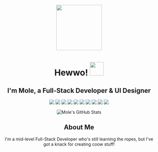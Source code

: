 <p align="center">
    <img src="https://media.giphy.com/media/eCqFYAVjjDksg/giphy.gif" width="150">
</p>
<h1 align="center">Hewwo! <img width="45px" src="https://i.pinimg.com/originals/17/e1/39/17e13977ee118b9e920b24326a49f1d6.gif"/></h1>
<h2 align="center">I'm Mole, a Full-Stack Developer & UI Designer </h2>
<p align="center">
    <img src="https://img.shields.io/badge/JavaScript-F7DF1E?style=flat&logo=javascript&logoColor=black">
    <img src="https://img.shields.io/badge/React-61DAFB?style=flat&logo=react&logoColor=black">
    <img src="https://img.shields.io/badge/Node.js-339933?style=flat&logo=node.js&logoColor=white">
    <img src="https://img.shields.io/badge/Express.js-000000?style=flat">
    <img src="https://img.shields.io/badge/HTML5-E34F26?style=flat&logo=html5&logoColor=white">
    <img src="https://img.shields.io/badge/CSS3-1572B6?style=flat&logo=css3&logoColor=white">
    <img src="https://img.shields.io/badge/C%2B%2B-00599C?style=flat&logo=c%2B%2B&logoColor=white">
    <img src="https://img.shields.io/badge/C%23-239120?style=flat&logo=c-sharp&logoColor=white">
    <img src="https://img.shields.io/badge/Python-3776AB?style=flat&logo=python&logoColor=white">
    <img src="https://img.shields.io/badge/Lua-2C2D72?style=flat&logo=lua&logoColor=white">
</p>
<p align="center">
    <img src="https://github-readme-stats.vercel.app/api?username=molethedev&count_private=true&show_icons=true&theme=dracula" alt="Mole's GitHub Stats">
</p>
<h2 align="center">About Me</h2>
<div align="center">
    <p>
        I'm a mid-level Full-Stack Developer who's still learning the ropes, but I've got a knack for creating coow stuff!
    </p>
</div> 

